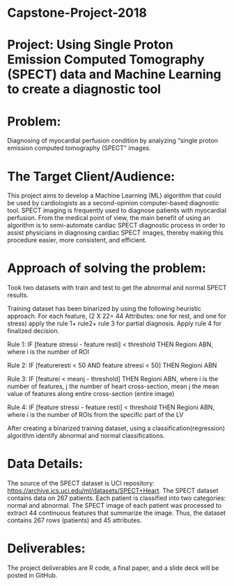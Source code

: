 # Capstone-Project-2018
# Project: Using Single Proton Emission Computed Tomography (SPECT) data and Machine Learning to create a diagnostic tool

# Problem: 
Diagnosing of myocardial perfusion condition by analyzing “single proton emission computed tomography (SPECT" images.

# The Target Client/Audience: 
This project aims to develop a Machine Learning (ML) algorithm that could be used by cardiologists as a second-opinion computer-based diagnostic tool. SPECT imaging is frequently used to diagnose patients with myocardial perfusion. From the medical point of view, the main benefit of using an algorithm is to semi-automate cardiac SPECT diagnostic process in order to assist physicians in diagnosing cardiac SPECT images, thereby making this procedure easier, more consistent, and efficient.

# Approach of solving the problem:

Took two datasets with train and test to get the abnormal and normal SPECT results.

Training dataset has been binarized by using the following heuristic approach. For each
feature, (2 X 22= 44 Attributes: one for rest, and one for
stress) apply the rule 1+ rule2+ rule 3 for partial diagnosis. Apply rule 4 for
finalized decision. 

Rule 1:    IF [feature stressi - feature resti] < threshold THEN Regioni ABN, where i is the number of ROI

Rule 2:    IF [featureresti < 50 AND feature streesi < 50] THEN Regioni ABN

Rule 3:    IF [featurei < meanj - threshold] THEN Regioni ABN, where i is the number of features, j the number of heart cross-section, mean j the mean value of features along entire cross-section (entire image)

Rule 4:    IF [feature stressi - feature resti] < threshold THEN Regioni ABN, where i is the number of ROIs from the specific part of the LV

After creating a binarized training dataset, using a classification(regression) algorithm identify abnormal and normal classifications.

# Data Details: 
The source of the SPECT dataset is UCI repository: https://archive.ics.uci.edu/ml/datasets/SPECT+Heart. The SPECT dataset contains data on 267 patients. Each patient is classified into two categories: normal and abnormal. The SPECT image of each patient was processed to extract 44 continuous features that summarize the image. Thus, the dataset contains 267 rows (patients) and 45 attributes. 

# Deliverables: 
The project deliverables are R code, a final paper, and a slide deck will be posted in GitHub.
